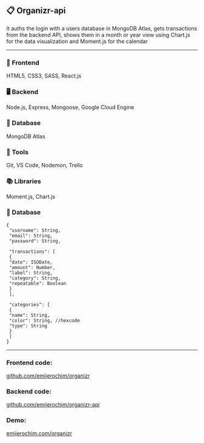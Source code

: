 ## 📋 Organizr-api

It auths the login with a users database in MongoDB Atlas, gets transactions from the backend API, shows them in a month or year view using Chart.js for the data visualization and Moment.js for the calendar

_________________________

### 📱 Frontend
HTML5, CSS3, SASS, React.js

### 🖥️ Backend
Node.js, Express, Mongoose, Google Cloud Engine

### 💾 Database
MongoDB Atlas

### 🧰 Tools
Git, VS Code, Nodemon, Trello

### 📚 Libraries
Moment.js, Chart.js

### 📂 Database
```
{
 "username": String,
 "email": String,
 "password": String,

 "transactions": [
 {
 "date": ISODate,
 "amount": Number,
 "label": String,
 "category": String,
 "repeatable": Boolean
 }
 ],

 "categories": [
 {
 "name": String,
 "color": String, //hexcode
 "type": String
 }
 ]
}
```
________________

### Frontend code:
[github.com/emijerochim/organizr](github.com/emijerochim/organizr)

### Backend code:
[github.com/emijerochim/organizr-api](github.com/emijerochim/organizr-api])

### Demo:
[emijerochim.com/organizr](github.com/emijerochim/organizr-api])

